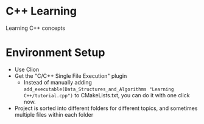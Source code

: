 # C++ Learning
Learning C++ concepts

# Environment Setup
- Use Clion
- Get the "C/C++ Single File Execution" plugin
    - Instead of manually adding ```add_executable(Data_Structures_and_Algorithms
      "Learning C++/tutorial.cpp")``` to CMakeLists.txt, you can do it with one click now.
- Project is sorted into different folders for different topics, and sometimes multiple files within each folder
